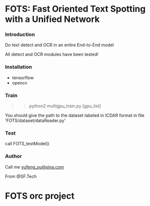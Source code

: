 # FOTS: Fast Oriented Text Spotting with a Unified Network

### Introduction

Do text detect and OCR in an entire End-to-End model

All detect and OCR modules have been tested!

### Installation

+ tensorflow 
+ opencv 

### Train

>> python2 multigpu_train.py [gpu_list]

You should give the path to the dataset labeled in ICDAR format in file 'FOTS/dataset/dataReader.py'

### Test

call FOTS_testModel()

### Author

Call me yufeng_yu@sina.com

From @SF.Tech

# FOTS orc project
